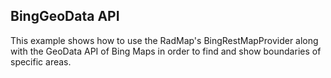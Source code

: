 ##  BingGeoData API 

This example shows how to use the RadMap's BingRestMapProvider along with the GeoData API of Bing Maps in order to find and show boundaries of specific areas.

[//]: <keywords:geodata,api,bingrestmapprovider,bingrestsearchlocationrequest>